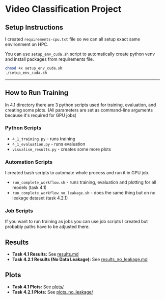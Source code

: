# Video Classification Project

## Setup Instructions

I created `requirements-cpu.txt` file so we can all setup exact same environment on HPC.

You can use `setup_env_cuda.sh` script to automatically create python venv and install packages from requirements file.

```bash
chmod +x setup_env_cuda.sh
./setup_env_cuda.sh
```

---

## How to Run Training

In 4.1 directory there are 3 python scripts used for training, evaluation, and creating some plots. (All parameters are set as command-line arguments because it's required for GPU jobs)

### Python Scripts

- `4_1_training.py` - runs training
- `4_1_evaluation.py` - runs evaluation
- `visualise_results.py` - creates some more plots

### Automation Scripts

I created bash scripts to automate whole process and run it in GPU job.

- `run_complete_workflow.sh` - runs training, evaluation and plotting for all models (task 4.1)
- `run_complete_workflow_no_leakage.sh` - does the same thing but on no leakage dataset (task 4.2.1)

### Job Scripts

If you want to run training as jobs you can use job scripts I created but probably paths have to be adjusted there.

## Results

- **Task 4.1 Results:** See [results.md](results.md)
- **Task 4.2.1 Results (No Data Leakage):** See [results_no_leakage.md](results_no_leakage.md)

## Plots

- **Task 4.1 Plots:** See [plots/](4.1/plots/)
- **Task 4.2.1 Plots:** See [plots_no_leakage/](4.1/plots_no_leakage/)